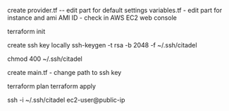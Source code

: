 create
provider.tf -- edit part for default settings
variables.tf - edit part for instance and ami AMI ID - check in AWS EC2 web console

terraform init

create ssh key locally
ssh-keygen -t rsa -b 2048 -f ~/.ssh/citadel

chmod 400 ~/.ssh/citadel

create
main.tf - change path to ssh key

terraform plan
terraform apply

ssh -i ~/.ssh/citadel ec2-user@public-ip
